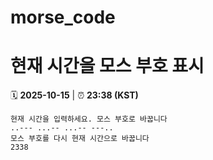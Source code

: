 # morse_code
# 현재 시간을 모스 부호 표시
<!-- MORSE_TIME_START -->
🗓️ **2025-10-15** | ⏰ **23:38 (KST)**

```
현재 시간을 입력하세요. 모스 부호로 바꿉니다
..--- ...-- ...-- ---..
모스 부호를 다시 현재 시간으로 바꿉니다
2338
```
<!-- MORSE_TIME_END -->
